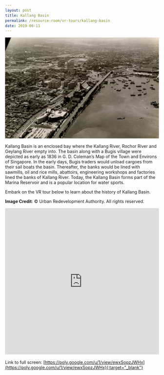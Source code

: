 ```yaml
---
layout: post
title: Kallang Basin
permalink: /resource-room/vr-tours/kallang-basin
date: 2019-06-11
---
```


![Banner for Kallang Basin VR Tour](/images/banner-vr-tours-kallang.jpg)

Kallang Basin is an enclosed bay where the Kallang River, Rochor River and Geylang River empty into. The basin along with a Bugis village were depicted as early as 1836 in G. D. Coleman’s Map of the Town and Environs of Singapore. In the early days, Bugis traders would unload cargoes from their sail boats the basin. Thereafter, the banks would be lined with sawmills, oil and rice mills, abattoirs, engineering workshops and factories lined the banks of Kallang River. Today, the Kallang Basin forms part of the Marina Reservoir and is a popular location for water sports.

Embark on the VR tour below to learn about the history of Kallang Basin.

**Image Credit**: © Urban Redevelopment Authority. All rights reserved.

<iframe width="100%" height="480px" src="https://poly.google.com/view/ewxSopzJWHx/embed?chrome=min" frameborder="0" style="border:none;" allowvr="yes" allow="vr; xr; accelerometer; magnetometer; gyroscope; autoplay;" allowfullscreen mozallowfullscreen="true" webkitallowfullscreen="true" onmousewheel="" ></iframe>

Link to full screen: [https://poly.google.com/u/1/view/ewxSopzJWHx](https://poly.google.com/u/1/view/ewxSopzJWHx){:target="_blank"}
